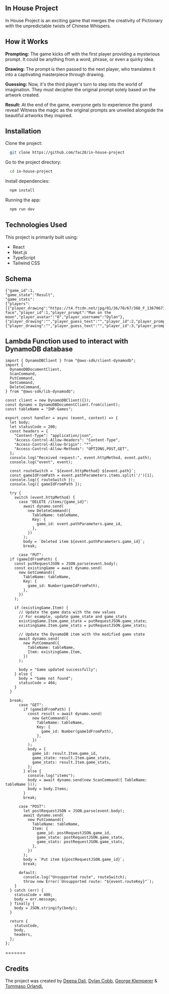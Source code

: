 ## In House Project

In House Project is an exciting game that merges the creativity of Pictionary with the unpredictable twists of Chinese Whispers.

## How it Works

**Prompting:** The game kicks off with the first player providing a mysterious prompt. It could be anything from a word, phrase, or even a quirky idea.

**Drawing:** The prompt is then passed to the next player, who translates it into a captivating masterpiece through drawing.

**Guessing:** Now, it's the third player's turn to step into the world of imagination. They must decipher the original prompt solely based on the artwork created.

**Result:** At the end of the game, everyone gets to experience the grand reveal! Witness the magic as the original prompts are unveiled alongside the beautiful artworks they inspired.

## Installation

Clone the project:

```bash
  git clone https://github.com/fac28/in-house-project
```

Go to the project directory:

```bash
  cd in-house-project
```

Install dependencies:

```bash
  npm install
```

Running the app:

```bash
  npm run dev
```

## Technologies Used

This project is primarily built using:

- React
- Next.js
- TypeScript
- Tailwind CSS

## Schema

```
{"game_id":1,
"game_state":"Result",
"game_stats":
{"players":
[{"player_drawing":"https://t4.ftcdn.net/jpg/01/36/70/67/360_F_136706734_KWhNBhLvY5XTlZVocpxFQK1FfKNOYbMj.jpg","player_guess":"Smiley face","player_id":1,"player_prompt":"Man on the moon","player_avatar":"0","player_username":"Dylan"},
{"player_drawing":"","player_guess_text":"","player_id":2,"player_prompt":"","player_guess_drawing":"","player_avatar":"0","player_username":"Josh"},{"player_drawing":"","player_guess_text":"","player_id":3,"player_prompt":"","player_guess_drawing":"","player_avatar":"0","player_username":"Ben"}]}}

```


## Lambda Function used to interact with DynamoDB database

```
import { DynamoDBClient } from "@aws-sdk/client-dynamodb";
import {
  DynamoDBDocumentClient,
  ScanCommand,
  PutCommand,
  GetCommand,
  DeleteCommand,
} from "@aws-sdk/lib-dynamodb";

const client = new DynamoDBClient({});
const dynamo = DynamoDBDocumentClient.from(client);
const tableName = "IHP-Games";

export const handler = async (event, context) => {
  let body;
  let statusCode = 200;
  const headers = {
    "Content-Type": "application/json",
    "Access-Control-Allow-Headers": "Content-Type",
    "Access-Control-Allow-Origin": "*",
    "Access-Control-Allow-Methods": "OPTIONS,POST,GET",
  };
  console.log("Received request:", event.httpMethod, event.path);
  console.log("event", event);

  const routeSwitch = `${event.httpMethod} ${event.path}`;
  const gameIdFromPath = event.pathParameters.items.split('/')[1];
  console.log({ routeSwitch });
  console.log({ gameIdFromPath });

  try {
    switch (event.httpMethod) {
      case "DELETE /items/{game_id}":
        await dynamo.send(
          new DeleteCommand({
            TableName: tableName,
            Key: {
              game_id: event.pathParameters.game_id,
            },
          })
        );
        body = `Deleted item ${event.pathParameters.game_id}`;
        break;

      case "PUT":
  if (gameIdFromPath) {
    const putRequestJSON = JSON.parse(event.body);
    const existingGame = await dynamo.send(
      new GetCommand({
        TableName: tableName,
        Key: {
          game_id: Number(gameIdFromPath),
        },
      })
    );

    if (existingGame.Item) {
      // Update the game data with the new values
      // For example, update game_state and game_stats
      existingGame.Item.game_state = putRequestJSON.game_state;
      existingGame.Item.game_stats = putRequestJSON.game_stats;

      // Update the DynamoDB item with the modified game state
      await dynamo.send(
        new PutCommand({
          TableName: tableName,
          Item: existingGame.Item,
        })
      );

      body = "Game updated successfully";
    } else {
      body = "Game not found";
      statusCode = 404;
    }
  }

  break;
      case "GET":
        if (gameIdFromPath) {
          const result = await dynamo.send(
            new GetCommand({
              TableName: tableName,
              Key: {
                game_id: Number(gameIdFromPath),
              },
            })
          );
          body = {
            game_id: result.Item.game_id,
            game_state: result.Item.game_state,
            game_stats: result.Item.game_stats,
          };
        } else {
          console.log("items");
          body = await dynamo.send(new ScanCommand({ TableName: tableName }));
          body = body.Items;
        }
        break;

      case "POST":
        let postRequestJSON = JSON.parse(event.body);
        await dynamo.send(
          new PutCommand({
            TableName: tableName,
            Item: {
              game_id: postRequestJSON.game_id,
              game_state: postRequestJSON.game_state,
              game_stats: postRequestJSON.game_stats,
            },
          })
        );
        body = `Put item ${postRequestJSON.game_id}`;
        break;

      default:
        console.log("Unsupported route", routeSwitch);
        throw new Error(`Unsupported route: "${event.routeKey}"`);
    }
  } catch (err) {
    statusCode = 400;
    body = err.message;
  } finally {
    body = JSON.stringify(body);
  }

  return {
    statusCode,
    body,
    headers,
  };
};

```
=======


## Credits

The project was created by <a href="https://github.com/DeepsDali">Deepa Dali</a>, <a href="https://github.com/dylancobb">Dylan Cobb</a>, <a href="https://github.com/GeorgeKlemperer">George Klemperer</a> & <a href="https://github.com/benante">Tommaso Orlandi.</a>
